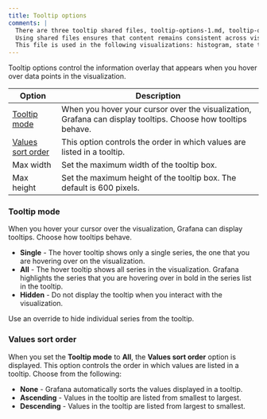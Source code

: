 ```yaml
---
title: Tooltip options
comments: |
  There are three tooltip shared files, tooltip-options-1.md, tooltip-options-2.md, and tooltip-options-3.md, to cover the most common combinations of options. 
  Using shared files ensures that content remains consistent across visualizations that share the same options and users don't have to figure out which options apply to a specific visualization when reading that content. 
  This file is used in the following visualizations: histogram, state timeline, status history
---
```


Tooltip options control the information overlay that appears when you hover over data points in the visualization.

| Option                                  | Description                                                                                                  |
| --------------------------------------- | ------------------------------------------------------------------------------------------------------------ |
| [Tooltip mode](#tooltip-mode)           | When you hover your cursor over the visualization, Grafana can display tooltips. Choose how tooltips behave. |
| [Values sort order](#values-sort-order) | This option controls the order in which values are listed in a tooltip.                                      |
| Max width                               | Set the maximum width of the tooltip box.                                                                    |
| Max height                              | Set the maximum height of the tooltip box. The default is 600 pixels.                                        |

### Tooltip mode

When you hover your cursor over the visualization, Grafana can display tooltips. Choose how tooltips behave.

- **Single** - The hover tooltip shows only a single series, the one that you are hovering over on the visualization.
- **All** - The hover tooltip shows all series in the visualization. Grafana highlights the series that you are hovering over in bold in the series list in the tooltip.
- **Hidden** - Do not display the tooltip when you interact with the visualization.

Use an override to hide individual series from the tooltip.

### Values sort order

When you set the **Tooltip mode** to **All**, the **Values sort order** option is displayed. This option controls the order in which values are listed in a tooltip. Choose from the following:

- **None** - Grafana automatically sorts the values displayed in a tooltip.
- **Ascending** - Values in the tooltip are listed from smallest to largest.
- **Descending** - Values in the tooltip are listed from largest to smallest.

